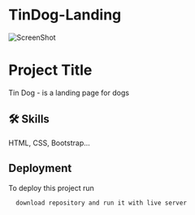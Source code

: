 # TinDog-Landing

![ScreenShot](https://bircanali.github.io/TinDog-Landing/)

# Project Title

Tin Dog - is a landing page for dogs 


## 🛠 Skills
HTML, CSS, Bootstrap...


## Deployment

To deploy this project run

```bash
  download repository and run it with live server
```
